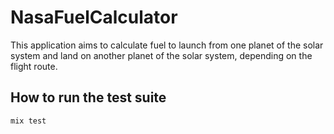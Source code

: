 # NasaFuelCalculator

This application aims to calculate fuel to launch from one planet of the solar system and land on another planet of the solar system, depending on the flight route.

## How to run the test suite
```
mix test
```
